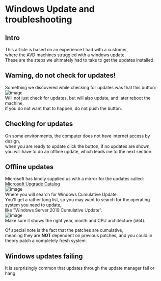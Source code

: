 # Windows Update and troubleshooting
## Intro
This article is based on an experience I had with a customer,  
where the AVD machines struggled with a windows update.  
These are the steps we ultimately had to take to get the updates installed.

## Warning, do not check for updates!  
Something we discovered while checking for updates was that this button:  
![image](https://github.com/user-attachments/assets/355cf283-5b60-41fd-a572-2f3840bcbac0)  
Will not just check for updates, but will also update, and later reboot the machine,  
if you do not want that to happen, do not push the button.  

## Checking for updates
On some environments, the computer does not have internet access by design,  
when you are ready to update click the button, if no updates are shown,  
you will have to do an offline update, which leads me to the next section:  

## Offline updates
Microsoft has kindly supplied us with a mirror for the updates called:  
[Microsoft Upgrade Catalog](https://www.catalog.update.microsoft.com/Home.aspx)  
![image](https://github.com/user-attachments/assets/2d862ad8-3857-49d9-ade5-4285f7f0a732)  
Where you will search for Windows Cumulative Update.  
You'll get a rather long list, so you may want to search for the operating system you need to update,  
like "Windows Server 2019 Cumulative Update".  
![image](https://github.com/user-attachments/assets/8f29b637-b538-4d99-b918-4f7c6e2c1fbd)  
Make sure it shows the right year, month and CPU architecture (x64).  
  
Of special note is the fact that the patches are cumulative,  
meaning they are **NOT** dependent on previous patches, and you could in theory patch a completely fresh system.  

## Windows updates failing 
It is surprisingly common that updates through the update manager fail or hang. 

